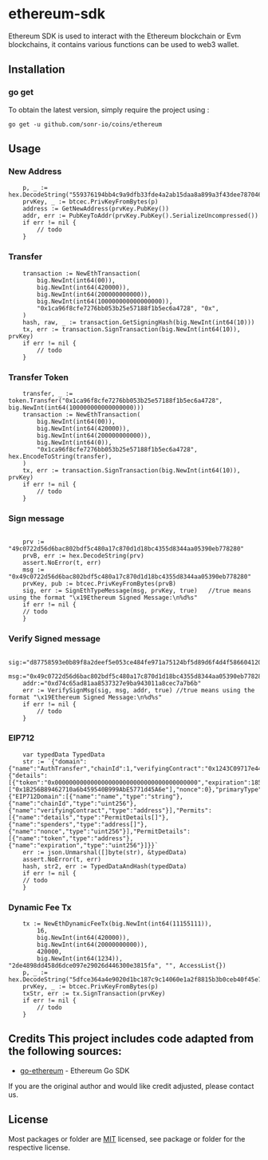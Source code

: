 # ethereum-sdk
Ethereum SDK is used to interact with the Ethereum blockchain or Evm blockchains, it contains various functions can be used to web3 wallet.

## Installation

### go get

To obtain the latest version, simply require the project using :

```shell
go get -u github.com/sonr-io/coins/ethereum
```

## Usage
### New Address
```golang
	p, _ := hex.DecodeString("559376194bb4c9a9dfb33fde4a2ab15daa8a899a3f43dee787046f57d5f7b10a")
	prvKey, _ := btcec.PrivKeyFromBytes(p)
	address := GetNewAddress(prvKey.PubKey())
	addr, err := PubKeyToAddr(prvKey.PubKey().SerializeUncompressed())
	if err != nil {
		// todo
	}
```

###  Transfer
```golang
	transaction := NewEthTransaction(
		big.NewInt(int64(00)),
		big.NewInt(int64(420000)),
		big.NewInt(int64(200000000000)),
		big.NewInt(int64(100000000000000000)),
		"0x1ca96f8cfe7276bb053b25e57188f1b5ec6a4728", "0x",
	)
	hash, raw, _ := transaction.GetSigningHash(big.NewInt(int64(10)))
	tx, err := transaction.SignTransaction(big.NewInt(int64(10)), prvKey)
	if err != nil {
		// todo
	}
```

### Transfer Token
```golang
	transfer, _ := token.Transfer("0x1ca96f8cfe7276bb053b25e57188f1b5ec6a4728", big.NewInt(int64(100000000000000000)))
	transaction := NewEthTransaction(
		big.NewInt(int64(00)),
		big.NewInt(int64(420000)),
		big.NewInt(int64(200000000000)),
		big.NewInt(int64(0)),
		"0x1ca96f8cfe7276bb053b25e57188f1b5ec6a4728", hex.EncodeToString(transfer),
	)
	tx, err := transaction.SignTransaction(big.NewInt(int64(10)), prvKey)
	if err != nil {
		// todo
	}
```

### Sign message
```golang

    prv := "49c0722d56d6bac802bdf5c480a17c870d1d18bc4355d8344aa05390eb778280"
    prvB, err := hex.DecodeString(prv)
    assert.NoError(t, err)
    msg := "0x49c0722d56d6bac802bdf5c480a17c870d1d18bc4355d8344aa05390eb778280"
    prvKey, pub := btcec.PrivKeyFromBytes(prvB)
    sig, err := SignEthTypeMessage(msg, prvKey, true)   //true means using the format "\x19Ethereum Signed Message:\n%d%s"
	if err != nil {
	// todo
	}

```
### Verify Signed message
```golang
    sig:="d87758593e0b89f8a2deef5e053ce484fe971a75124bf5d89d6f4d4f586604120d0110d03c91260fec9ec917354caae50c1744d246e30ff48def277d7d9aec831b"
    msg:="0x49c0722d56d6bac802bdf5c480a17c870d1d18bc4355d8344aa05390eb778280"
    addr:="0xd74c65ad81aa8537327e9ba943011a8cec7a7b6b"
    err := VerifySignMsg(sig, msg, addr, true) //true means using the format "\x19Ethereum Signed Message:\n%d%s"
    if err != nil {
        // todo
    }

```

### EIP712
```golang
    var typedData TypedData
    str := `{"domain":{"name":"AuthTransfer","chainId":1,"verifyingContract":"0x1243C09717e4441341472c4b142B8ac0B71F7672"},"message":{"details":[{"token":"0x0000000000000000000000000000000000000000","expiration":1853395200}],"spenders":["0x1B256B89462710a6b459540B999AbE5771d45A6e"],"nonce":0},"primaryType":"Permits","types":{"EIP712Domain":[{"name":"name","type":"string"},{"name":"chainId","type":"uint256"},{"name":"verifyingContract","type":"address"}],"Permits":[{"name":"details","type":"PermitDetails[]"},{"name":"spenders","type":"address[]"},{"name":"nonce","type":"uint256"}],"PermitDetails":[{"name":"token","type":"address"},{"name":"expiration","type":"uint256"}]}}`
    err := json.Unmarshal([]byte(str), &typedData)
    assert.NoError(t, err)
    hash, str2, err := TypedDataAndHash(typedData)
	if err != nil {
	// todo
	}
```

### Dynamic Fee Tx
```golang
	tx := NewEthDynamicFeeTx(big.NewInt(int64(11155111)),
        16,
        big.NewInt(int64(420000)),
        big.NewInt(int64(20000000000)),
        420000,
        big.NewInt(int64(1234)), "2de4898dd458d6dce097e29026d446300e3815fa", "", AccessList{})
    p, _ := hex.DecodeString("5dfce364a4e9020d1bc187c9c14060e1a2f8815b3b0ceb40f45e7e39eb122103")
    prvKey, _ := btcec.PrivKeyFromBytes(p)
    txStr, err := tx.SignTransaction(prvKey)
    if err != nil {
        // todo
    }
```

## Credits  This project includes code adapted from the following sources:
- [go-ethereum](https://github.com/ethereum/go-ethereum) - Ethereum Go SDK

If you are the original author and would like credit adjusted, please contact us.

## License
Most packages or folder are [MIT](<https://git.sonr.io/pkg/wallets/blob/main/coins/ethereum/LICENSE>) licensed, see package or folder for the respective license.
